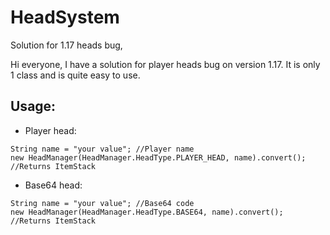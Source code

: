 # HeadSystem
Solution for 1.17 heads bug,

Hi everyone, I have a solution for player heads bug on version 1.17. It is only 1 class and is quite easy to use.


## Usage:
- Player head:
```
String name = "your value"; //Player name
new HeadManager(HeadManager.HeadType.PLAYER_HEAD, name).convert(); //Returns ItemStack
```

- Base64 head:
```
String name = "your value"; //Base64 code
new HeadManager(HeadManager.HeadType.BASE64, name).convert(); //Returns ItemStack
```
